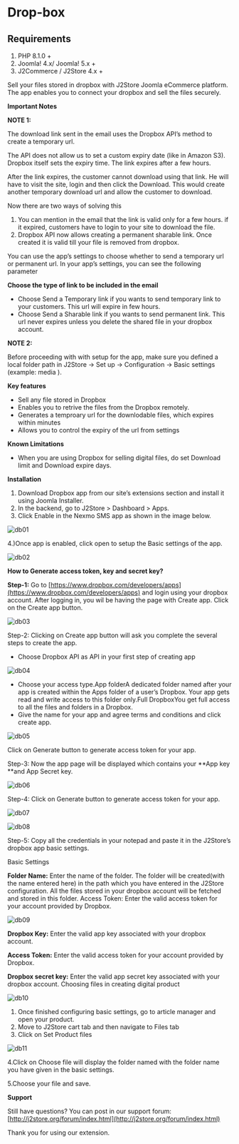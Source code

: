 # Drop-box

## Requirements <a href="#requirements" id="requirements"></a>

1. PHP 8.1.0 +
2. Joomla! 4.x/ Joomla! 5.x +
3. J2Commerce / J2Store 4.x +

Sell your files stored in dropbox with J2Store Joomla eCommerce platform. The app enables you to connect your dropbox and sell the files securely.

**Important Notes**

**NOTE 1:**

The download link sent in the email uses the Dropbox API’s method to create a temporary url.

The API does not allow us to set a custom expiry date (like in Amazon S3). Dropbox itself sets the expiry time. The link expires after a few hours.

After the link expires, the customer cannot download using that link. He will have to visit the site, login and then click the Download. This would create another temporary download url and allow the customer to download.

Now there are two ways of solving this

1. You can mention in the email that the link is valid only for a few hours. if it expired, customers have to login to your site to download the file.
2. Dropbox API now allows creating a permanent sharable link. Once created it is valid till your file is removed from dropbox.

You can use the app’s settings to choose whether to send a temporary url or permanent url. In your app’s settings, you can see the following parameter

**Choose the type of link to be included in the email**

* Choose Send a Temporary link if you wants to send temporary link to your customers. This url will expire in few hours.
* Choose Send a Sharable link if you wants to send permanent link. This url never expires unless you delete the shared file in your dropbox account.

**NOTE 2:**

Before proceeding with with setup for the app, make sure you defined a local folder path in J2Store -> Set up -> Configuration -> Basic settings (example: media ).

**Key features**

* Sell any file stored in Dropbox
* Enables you to retrive the files from the Dropbox remotely.
* Generates a temproary url for the downlodable files, which expires within minutes
* Allows you to control the expiry of the url from settings

**Known Limitations**

* When you are using Dropbox for selling digital files, do set Download limit and Download expire days.

**Installation**

1. Download Dropbox app from our site’s extensions section and install it using Joomla Installer.
2. In the backend, go to J2Store > Dashboard > Apps.
3. Click Enable in the Nexmo SMS app as shown in the image below.

![db01](https://raw.githubusercontent.com/j2store/doc-images/master/apps/drop-box/dropbox_01.png)

4.)Once app is enabled, click open to setup the Basic settings of the app.

![db02](https://raw.githubusercontent.com/j2store/doc-images/master/apps/drop-box/dropbox_02.png)

**How to Generate access token, key and secret key?**

**Step-1:** Go to [https://www.dropbox.com/developers/apps](https://www.dropbox.com/developers/apps) and login using your dropbox account. After logging in, you wil be having the page with Create app. Click on the Create app button.

![db03](https://raw.githubusercontent.com/j2store/doc-images/master/apps/drop-box/dropbox_03.png)

Step-2: Clicking on Create app button will ask you complete the several steps to create the app.

* Choose Dropbox API as API in your first step of creating app

![db04](https://raw.githubusercontent.com/j2store/doc-images/master/apps/drop-box/dropbox_04.png)

* Choose your access type.App folderA dedicated folder named after your app is created within the Apps folder of a user’s Dropbox. Your app gets read and write access to this folder only.Full DropboxYou get full access to all the files and folders in a Dropbox.
* Give the name for your app and agree terms and conditions and click create app.

![db05](https://raw.githubusercontent.com/j2store/doc-images/master/apps/drop-box/dropbox_05.png)

Click on Generate button to generate access token for your app.

Step-3: Now the app page will be displayed which contains your \*\*App key \*\*and App Secret key.

![db06](https://raw.githubusercontent.com/j2store/doc-images/master/apps/drop-box/dropbox_06.png)

Step-4: Click on Generate button to generate access token for your app.

![db07](https://raw.githubusercontent.com/j2store/doc-images/master/apps/drop-box/dropbox_07.png)

![db08](https://raw.githubusercontent.com/j2store/doc-images/master/apps/drop-box/dropbox_08.png)

Step-5: Copy all the credentials in your notepad and paste it in the J2Store’s dropbox app basic settings.

Basic Settings

**Folder Name:** Enter the name of the folder. The folder will be created(with the name entered here) in the path which you have entered in the J2Store configuration. All the files stored in your dropbox account will be fetched and stored in this folder. Access Token: Enter the valid access token for your account provided by Dropbox.

![db09](https://raw.githubusercontent.com/j2store/doc-images/master/apps/drop-box/dropbox_09.png)

**Dropbox Key:** Enter the valid app key associated with your dropbox account.

**Access Token:** Enter the valid access token for your account provided by Dropbox.

**Dropbox secret key:** Enter the valid app secret key associated with your dropbox account. Choosing files in creating digital product

![db10](https://raw.githubusercontent.com/j2store/doc-images/master/apps/drop-box/dropbox_10.png)

1. Once finished configuring basic settings, go to article manager and open your product.
2. Move to J2Store cart tab and then navigate to Files tab
3. Click on Set Product files

![db11](https://raw.githubusercontent.com/j2store/doc-images/master/apps/drop-box/dropbox_11.png)

4.Click on Choose file will display the folder named with the folder name you have given in the basic settings.

5.Choose your file and save.

**Support**

Still have questions? You can post in our support forum: [http://j2store.org/forum/index.html](http://j2store.org/forum/index.html)

Thank you for using our extension.
